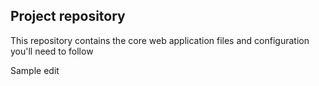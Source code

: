 ## Project repository 

This repository contains the core web application files and configuration you'll need to follow 

Sample edit
